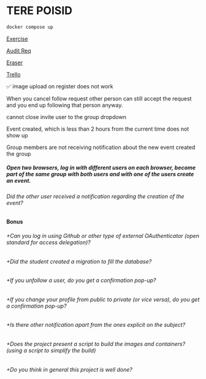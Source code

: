# TERE POISID

```bash
docker compose up
```

[Exercise](https://github.com/01-edu/public/tree/master/subjects/social-network)

[Audit Req](https://github.com/01-edu/public/tree/master/subjects/social-network/audit)

[Eraser](https://app.eraser.io/workspace/CJOPbqoi4KGm18qrX1qE)

[Trello](https://trello.com/b/JhSNJVWG/social-network)

✅ image upload on register does not work

When you cancel follow request other person can still accept the request and you end up following that person anyway.

cannot close invite user to the group dropdown

Event created, which is less than 2 hours from the current time does not show up

Group members are not receiving notification about the new event created the group

##### Open two browsers, log in with different users on each browser, become part of the same group with both users and with one of the users create an event.

###### Did the other user received a notification regarding the creation of the event?

#### Bonus

###### +Can you log in using Github or other type of external OAuthenticator (open standard for access delegation)?

###### +Did the student created a migration to fill the database?

###### +If you unfollow a user, do you get a confirmation pop-up?

###### +If you change your profile from public to private (or vice versa), do you get a confirmation pop-up?

###### +Is there other notification apart from the ones explicit on the subject?

###### +Does the project present a script to build the images and containers? (using a script to simplify the build)

###### +Do you think in general this project is well done?